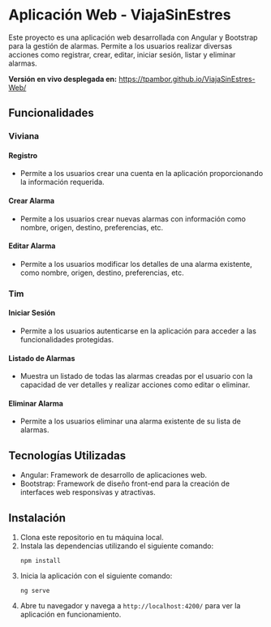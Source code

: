# Aplicación Web - ViajaSinEstres

Este proyecto es una aplicación web desarrollada con Angular y Bootstrap para la gestión de alarmas. Permite a los usuarios realizar diversas acciones como registrar, crear, editar, iniciar sesión, listar y eliminar alarmas.

**Versión en vivo desplegada en:** https://tpambor.github.io/ViajaSinEstres-Web/

## Funcionalidades

### Viviana

#### Registro
- Permite a los usuarios crear una cuenta en la aplicación proporcionando la información requerida.

#### Crear Alarma
- Permite a los usuarios crear nuevas alarmas con información como nombre, origen, destino, preferencias, etc.

#### Editar Alarma
- Permite a los usuarios modificar los detalles de una alarma existente, como  nombre, origen, destino, preferencias, etc.

### Tim

#### Iniciar Sesión
- Permite a los usuarios autenticarse en la aplicación para acceder a las funcionalidades protegidas.

#### Listado de Alarmas
- Muestra un listado de todas las alarmas creadas por el usuario con la capacidad de ver detalles y realizar acciones como editar o eliminar.

#### Eliminar Alarma
- Permite a los usuarios eliminar una alarma existente de su lista de alarmas.

## Tecnologías Utilizadas

- Angular: Framework de desarrollo de aplicaciones web.
- Bootstrap: Framework de diseño front-end para la creación de interfaces web responsivas y atractivas.

## Instalación

1. Clona este repositorio en tu máquina local.
2. Instala las dependencias utilizando el siguiente comando:
    ```
    npm install
    ```
3. Inicia la aplicación con el siguiente comando:
    ```
    ng serve
    ```
4. Abre tu navegador y navega a `http://localhost:4200/` para ver la aplicación en funcionamiento.



